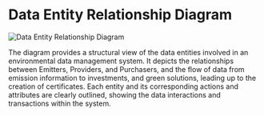 # Data Entity Relationship Diagram

![Data Entity Relationship Diagram](Picture6.png)

The diagram provides a structural view of the data entities involved in an environmental data management system. It depicts the relationships between Emitters, Providers, and Purchasers, and the flow of data from emission information to investments, and green solutions, leading up to the creation of certificates. Each entity and its corresponding actions and attributes are clearly outlined, showing the data interactions and transactions within the system.
